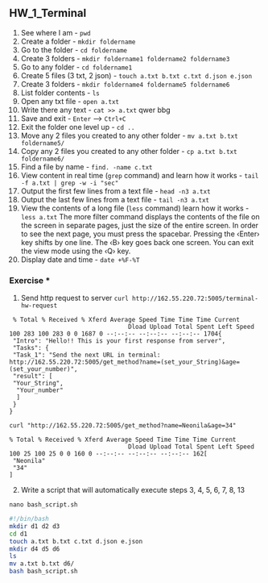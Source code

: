 ## HW_1_Terminal

1) See where I am - `pwd`
2) Create a folder - `mkdir foldername`
3) Go to the folder - `cd foldername`
4) Create 3 folders - `mkdir foldername1 foldername2 foldername3`
5) Go to any folder - `cd foldername1`
6) Create 5 files (3 txt, 2 json) - `touch a.txt b.txt c.txt d.json e.json`
7) Create 3 folders - `mkdir foldername4 foldername5 foldername6`
8) List folder contents - `ls`
9) Open any txt file - `open a.txt`
10) Write there any text - `cat >> a.txt`
qwer
bbg
11) Save and exit - `Enter` --> `Ctrl+C`
12) Exit the folder one level up - `cd ..`
13) Move any 2 files you created to any other folder - `mv a.txt b.txt foldername5/`
14) Copy any 2 files you created to any other folder - `cp a.txt b.txt foldername6/`
15) Find a file by name - `find. -name c.txt`
16) View content in real time (`grep` command) and learn how it works - `tail -f a.txt | grep -w -i "sec"`
17) Output the first few lines from a text file - `head -n3 a.txt`
18) Output the last few lines from a text file - `tail -n3 a.txt`
19) View the contents of a long file (`less` command) learn how it works - `less a.txt`
The more filter command displays the contents of the file on the screen in separate pages, just the size of the entire screen. In order to see the next page, you must press the spacebar. Pressing the ‹Enter› key shifts by one line. The ‹B› key goes back one screen. You can exit the view mode using the ‹Q› key.
20) Display date and time - `date +%F-%T`

### Exercise *

1) Send http request to server 
`curl http://162.55.220.72:5005/terminal-hw-request`
```
 % Total % Received % Xferd Average Speed ​​Time Time Time Current
                                 Dload Upload Total Spent Left Speed
100 283 100 283 0 0 1687 0 --:--:-- --:--:-- --:--:-- 1704{
 "Intro": "Hello!! This is your first response from server",
 "Tasks": {
 "Task_1": "Send the next URL in terminal: http://162.55.220.72:5005/get_method?name=(set_your_String)&age=(set_your_number)",
 "result": [
 "Your_String",
  "Your_number"
  ]
 }
}
```

`curl "http://162.55.220.72:5005/get_method?name=Neonila&age=34"`
```
% Total % Received % Xferd Average Speed ​​Time Time Time Current
                                 Dload Upload Total Spent Left Speed
100 25 100 25 0 0 160 0 --:--:-- --:--:-- --:--:-- 162[
 "Neonila"
 "34"
]
```

2) Write a script that will automatically execute steps 3, 4, 5, 6, 7, 8, 13

`nano bash_script.sh`

```sh
#!/bin/bash
mkdir d1 d2 d3
cd d1
touch a.txt b.txt c.txt d.json e.json
mkdir d4 d5 d6
ls
mv a.txt b.txt d6/
bash bash_script.sh
```

